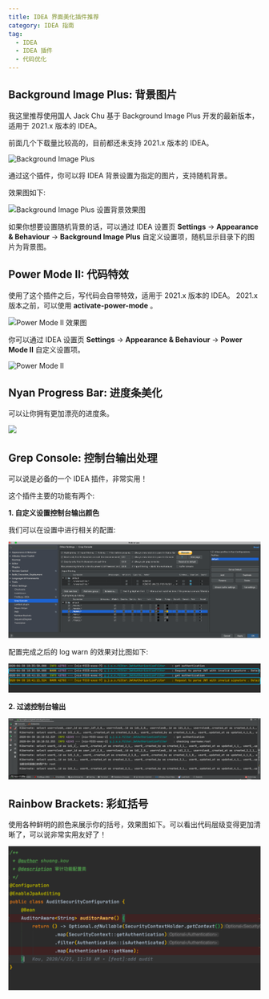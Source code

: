 ```yaml
---
title: IDEA 界面美化插件推荐
category: IDEA 指南
tag:
  - IDEA
  - IDEA 插件
  - 代码优化
---
```


## Background Image Plus: 背景图片

我这里推荐使用国人 Jack Chu 基于 Background Image Plus 开发的最新版本，适用于 2021.x 版本的 IDEA。

前面几个下载量比较高的，目前都还未支持 2021.x 版本的 IDEA。

![Background Image Plus](https://oss.javaguide.cn/idea/image-20211010174138279.png)

通过这个插件，你可以将 IDEA 背景设置为指定的图片，支持随机背景。

效果图如下:

![Background Image Plus 设置背景效果图](https://oss.javaguide.cn/idea/image-20211010173730828.png)

如果你想要设置随机背景的话，可以通过 IDEA 设置页 **Settings** -> **Appearance & Behaviour** -> **Background Image Plus** 自定义设置项，随机显示目录下的图片为背景图。

## Power Mode II: 代码特效

使用了这个插件之后，写代码会自带特效，适用于 2021.x 版本的 IDEA。 2021.x 版本之前，可以使用 **activate-power-mode** 。

![Power Mode II 效果图](./assets/power-mode/Power-Mode-II.gif)

你可以通过 IDEA 设置页 **Settings** -> **Appearance & Behaviour** -> **Power Mode II** 自定义设置项。

![Power Mode II](https://oss.javaguide.cn/idea/image-20211010175304108.png)

## Nyan Progress Bar: 进度条美化

可以让你拥有更加漂亮的进度条。

![](https://oss.javaguide.cn/idea/image-20211010175434133.png)

## Grep Console: 控制台输出处理

可以说是必备的一个 IDEA 插件，非常实用！

这个插件主要的功能有两个:

**1. 自定义设置控制台输出颜色**

我们可以在设置中进行相关的配置:

![grep-console2](./assets/grep-console/grep-console2.png)

配置完成之后的 log warn 的效果对比图如下:

![grep-console3](./assets/grep-console/grep-console3.png)

**2. 过滤控制台输出**

![grep-console](./assets/grep-console/grep-console.gif)

## Rainbow Brackets: 彩虹括号

使用各种鲜明的颜色来展示你的括号，效果图如下。可以看出代码层级变得更加清晰了，可以说非常实用友好了！

![rainbow-brackets](./assets/rainbow-brackets.png)
